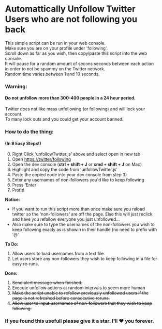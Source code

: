 # Automattically Unfollow Twitter Users who are not following you back
This simple script can be run in your web console.  
Make sure you are on your profile under 'following'.  
Scroll down as far as you wish, then copy/paste this script into the web console.  
It will pause for a random amount of secons seconds between each action in order to not be spammy on the Twitter network.  
Random time varies between 1 and 10 seconds.  
  
### Warning:
#### Do not unfollow more than 300-400 people in a 24 hour period.
Twitter does not like mass unfollowing (or following) and will lock your account.  
To many lock outs and you could get your account banned.  
  
### How to do the thing:
#### (In 9 Easy Steps!)
0. Right Click 'unfollowTwitter.js' above and select open in new tab
1. Open [https://twitter/following](https://twitter.com/following)
2. Open the dev console (**ctrl + shift + J** or **cmd + shift + J** on Mac)
3. Highlight and copy the code from 'unfollowTwitter.js'
4. Paste the copied code into your dev console from step 3)
5. Enter any usernames of non-followers you'd like to keep following
7. Press 'Enter'
8. Profit!  
  
  **Notice:**  
  * If you want to run this script more than once make sure you reload twitter so the 'non-followers' are off the page. Else this will just reclick and have you refollow everyone you just unfollowed...  
  * Also make sure to type the usernames of the non-followers you wish to keep following exacly as is showin in their handle (no need to prefix with '@'.
  
**To Do:**
1. Allow users to load usernames from a text file.
2. Let users store any non-followers they wish to keep following in a file for easy re-runs.

**Done:**
1. ~~Send alert message when finished.~~
2. ~~Execute unfollow actions at random intervals to seem more human~~
3. ~~Make the script unable to refollow previously unfollowed users if the page is not refreshed before consecutive reruns.~~
4. ~~Allow user to input usernames of non-followers that they wish to keep following.~~
  
### If you found this usefull please give it a star. I'll :heart: you forever.
